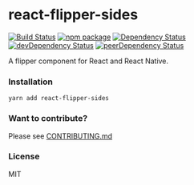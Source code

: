 # react-flipper-sides

[![Build Status](https://travis-ci.org/opensource-cards/react-flipper-sides.svg?branch=master)](https://travis-ci.org/opensource-cards/react-flipper-sides)
[![npm package](https://badge.fury.io/js/react-flipper-sides.svg)](https://www.npmjs.org/package/react-flipper-sides)
[![Dependency Status](https://david-dm.org/opensource-cards/react-flipper-sides.svg)](https://david-dm.org/opensource-cards/react-flipper-sides)
[![devDependency Status](https://david-dm.org/opensource-cards/react-flipper-sides/dev-status.svg)](https://david-dm.org/opensource-cards/react-flipper-sides#info=devDependencies)
[![peerDependency Status](https://david-dm.org/opensource-cards/react-flipper-sides/peer-status.svg)](https://david-dm.org/opensource-cards/react-flipper-sides#info=peerDependencies)

A flipper component for React and React Native.

### Installation

```
yarn add react-flipper-sides
```

### Want to contribute?

Please see [CONTRIBUTING.md](CONTRIBUTING.md)

### License

MIT
